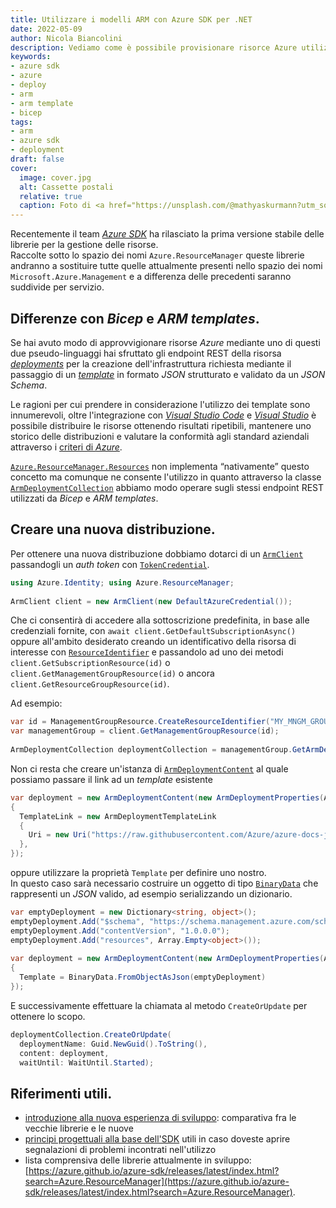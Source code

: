 ```yaml
---
title: Utilizzare i modelli ARM con Azure SDK per .NET
date: 2022-05-09
author: Nicola Biancolini
description: Vediamo come è possibile provisionare risorce Azure utilizzando Azure SDK per .NET
keywords: 
- azure sdk
- azure
- deploy
- arm
- arm template
- bicep
tags:
- arm
- azure sdk
- deployment
draft: false
cover:
  image: cover.jpg
  alt: Cassette postali
  relative: true
  caption: Foto di <a href="https://unsplash.com/@mathyaskurmann?utm_source=unsplash&utm_medium=referral&utm_content=creditCopyText">Mathyas Kurmann</a> su <a href="https://unsplash.com/photos/fb7yNPbT0l8?utm_source=unsplash&utm_medium=referral&utm_content=creditCopyText">Unsplash</a>
---
```


Recentemente il team [_Azure SDK_](https://devblogs.microsoft.com/azure-sdk/azure-sdk-release-april-2022/) ha rilasciato la prima versione stabile delle librerie per la gestione delle risorse.  
Raccolte sotto lo spazio dei nomi `Azure.ResourceManager` queste librerie andranno a sostituire tutte quelle attualmente presenti nello spazio dei nomi `Microsoft.Azure.Management` e a differenza delle precedenti saranno suddivide per servizio.

## Differenze con _Bicep_ e _ARM templates_.

Se hai avuto modo di approvvigionare risorse _Azure_ mediante uno di questi due pseudo-linguaggi hai sfruttato gli endpoint REST della risorsa [_deployments_](https://docs.microsoft.com/rest/api/resources/deployments) per la creazione dell'infrastruttura richiesta mediante il passaggio di un [_template_](https://docs.microsoft.com/azure/azure-resource-manager/templates/overview) in formato _JSON_ strutturato e validato da un _JSON Schema_.

Le ragioni per cui prendere in considerazione l'utilizzo dei template sono innumerevoli, oltre l'integrazione con [_Visual Studio Code_](https://docs.microsoft.com/azure/azure-resource-manager/templates/quickstart-create-templates-use-visual-studio-code) e [_Visual Studio_](https://docs.microsoft.com/azure/azure-resource-manager/templates/create-visual-studio-deployment-project) è possibile distribuire le risorse ottenendo risultati ripetibili, mantenere uno storico delle distribuzioni e valutare la conformità agli standard aziendali attraverso i [criteri di _Azure_](https://docs.microsoft.com/azure/governance/policy/overview).

[`Azure.ResourceManager.Resources`](https://www.nuget.org/packages/Azure.ResourceManager.Resources/) non implementa “nativamente” questo concetto ma comunque ne consente l'utilizzo in quanto attraverso la classe [`ArmDeploymentCollection`](https://docs.microsoft.com/dotnet/api/azure.resourcemanager.resources.armdeploymentcollection) abbiamo modo operare sugli stessi endpoint REST utilizzati da _Bicep_ e _ARM templates_.

## Creare una nuova distribuzione.

Per ottenere una nuova distribuzione dobbiamo dotarci di un [`ArmClient`](https://docs.microsoft.com/%20dotnet/api/azure.resourcemanager.armclient) passandogli un _auth token_ con [`TokenCredential`](https://docs.microsoft.com/dotnet/api/azure.core.tokencredential).

``` c#
using Azure.Identity; using Azure.ResourceManager;  
  
ArmClient client = new ArmClient(new DefaultAzureCredential());
```

Che ci consentirà di accedere alla sottoscrizione predefinita, in base alle credenziali fornite, con `await client.GetDefaultSubscriptionAsync()` oppure all'ambito desiderato creando un identificativo della risorsa di interesse con [`ResourceIdentifier`](https://docs.microsoft.com/dotnet/api/azure.core.resourceidentifier) e passandolo ad uno dei metodi `client.GetSubscriptionResource(id)` o `client.GetManagementGroupResource(id)` o ancora `client.GetResourceGroupResource(id)`.

Ad esempio:

``` c#
var id = ManagementGroupResource.CreateResourceIdentifier("MY_MNGM_GROUP");  
var managementGroup = client.GetManagementGroupResource(id);  
  
ArmDeploymentCollection deploymentCollection = managementGroup.GetArmDeployments();
```

Non ci resta che creare un'istanza di [`ArmDeploymentContent`](https://docs.microsoft.com/dotnet/api/azure.resourcemanager.resources.models.armdeploymentcontent) al quale possiamo passare il link ad un _template_ esistente

``` c#
var deployment = new ArmDeploymentContent(new ArmDeploymentProperties(ArmDeploymentMode.Incremental)
{
  TemplateLink = new ArmDeploymentTemplateLink  
  {  
    Uri = new Uri("https://raw.githubusercontent.com/Azure/azure-docs-json-samples/master/azure-resource-manager/emptyrg.json")  
  },  
});
```
oppure utilizzare la proprietà `Template` per definire uno nostro.  
In questo caso sarà necessario costruire un oggetto di tipo [`BinaryData`](https://docs.microsoft.com/dotnet/api/system.binarydata) che rappresenti un _JSON_ valido, ad esempio serializzando un dizionario.

``` c#
var emptyDeployment = new Dictionary<string, object>();  
emptyDeployment.Add("$schema", "https://schema.management.azure.com/schemas/2019-04-01/deploymentTemplate.json#");  
emptyDeployment.Add("contentVersion", "1.0.0.0");  
emptyDeployment.Add("resources", Array.Empty<object>());  
  
var deployment = new ArmDeploymentContent(new ArmDeploymentProperties(ArmDeploymentMode.Incremental)  
{  
  Template = BinaryData.FromObjectAsJson(emptyDeployment)  
});
```

E successivamente effettuare la chiamata al metodo `CreateOrUpdate` per ottenere lo scopo.

``` c#
deploymentCollection.CreateOrUpdate(
  deploymentName: Guid.NewGuid().ToString(),
  content: deployment,  
  waitUntil: WaitUntil.Started);
```

## Riferimenti utili.

* [introduzione alla nuova esperienza di sviluppo](https://devblogs.microsoft.com/azure-sdk/introducing-the-new-azure-sdk-resource-management-libraries-for-net/): comparativa fra le vecchie librerie e le nuove
* [principi progettuali alla base dell'SDK](https://azure.github.io/azure-sdk/dotnet_introduction.html) utili in caso doveste aprire segnalazioni di problemi incontrati nell'utilizzo
* lista comprensiva delle librerie attualmente in sviluppo: [https://azure.github.io/azure-sdk/releases/latest/index.html?search=Azure.ResourceManager](https://azure.github.io/azure-sdk/releases/latest/index.html?search=Azure.ResourceManager).
